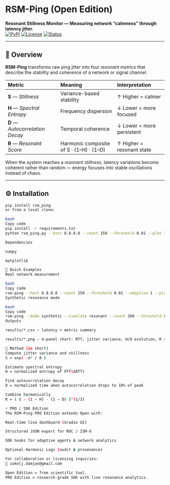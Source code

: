 # RSM-Ping (Open Edition)
**Resonant Stillness Monitor — Measuring network “calmness” through latency jitter.**  
[![PyPI](https://img.shields.io/pypi/v/rsm_ping.svg)](https://pypi.org/project/rsm_ping/)
[![License](https://img.shields.io/badge/license-Apache--2.0-blue.svg)](./LICENSE)
[![Status](https://img.shields.io/badge/status-stable-brightgreen.svg)](#)

---

## 🌊 Overview
**RSM-Ping** transforms raw ping jitter into four *resonant metrics* that describe the stability and coherence of a network or signal channel.

| Metric | Meaning | Interpretation |
|:--|:--|:--|
| **S** — *Stillness* | Variance-based stability | ↑ Higher = calmer |
| **H** — *Spectral Entropy* | Frequency dispersion | ↓ Lower = more focused |
| **D** — *Autocorrelation Decay* | Temporal coherence | ↓ Lower = more persistent |
| **R** — *Resonant Score* | Harmonic composite of S · (1–H) · (1–D) | ↑ Higher = resonant state |

When the system reaches a *resonant stillness*, latency variations become coherent rather than random — energy focuses into stable oscillations instead of chaos.

---

## ⚙️ Installation

```bash
pip install rsm_ping
or from a local clone:

bash
Copy code
pip install -r requirements.txt
python rsm_ping.py --host 8.8.8.8 --count 150 --threshold 0.01 --plot 1

Dependencies

numpy

matplotlib

🚀 Quick Examples
Real network measurement

bash
Copy code
rsm-ping --host 8.8.8.8 --count 150 --threshold 0.01 --adaptive 1 --plot 1
Synthetic resonance mode

bash
Copy code
rsm-ping --mode synthetic --simulate resonant --count 200 --threshold 0.01 --plot 1
Outputs

results/*.csv — latency + metric summary

results/*.png — 4-panel chart: RTT, jitter variance, H/D evolution, R score

🧠 Method (in short)
Compute jitter variance and stillness
S = exp( -σ² / θ )

Estimate spectral entropy
H = normalized entropy of FFT(ΔRTT)

Find autocorrelation decay
D = normalized time when autocorrelation drops to 10% of peak

Combine harmonically
R = ( S · (1 − H) · (1 − D) )^(1/3)

⚡️ PRO / SDK Edition
The RSM-Ping PRO Edition extends Open with:

Real-time live dashboard (Gradio UI)

Structured JSON export for ROC / ISM-X

SDK hooks for adaptive agents & network analytics

Optional Harmonic Logs (audit & provenance)

For collaboration or licensing inquiries:
📧 zakelj.damjan@gmail.com

Open Edition = free scientific tool.
PRO Edition = research-grade SDK with live resonance analytics.
